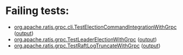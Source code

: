 # Failing tests: 

 * [org.apache.ratis.grpc.cli.TestElectionCommandIntegrationWithGrpc](ratis-test/org.apache.ratis.grpc.cli.TestElectionCommandIntegrationWithGrpc.txt) ([output](ratis-test/org.apache.ratis.grpc.cli.TestElectionCommandIntegrationWithGrpc-output.txt))
 * [org.apache.ratis.grpc.TestLeaderElectionWithGrpc](ratis-test/org.apache.ratis.grpc.TestLeaderElectionWithGrpc.txt) ([output](ratis-test/org.apache.ratis.grpc.TestLeaderElectionWithGrpc-output.txt))
 * [org.apache.ratis.grpc.TestRaftLogTruncateWithGrpc](ratis-test/org.apache.ratis.grpc.TestRaftLogTruncateWithGrpc.txt) ([output](ratis-test/org.apache.ratis.grpc.TestRaftLogTruncateWithGrpc-output.txt))
